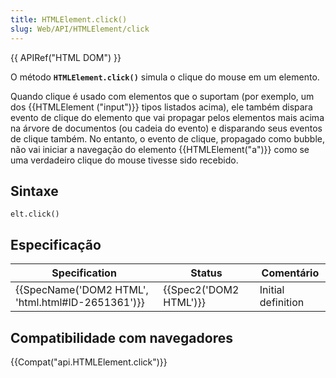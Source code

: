 ```yaml
---
title: HTMLElement.click()
slug: Web/API/HTMLElement/click
---
```

{{ APIRef("HTML DOM") }}

O método **`HTMLElement.click()`** simula o clique do mouse em um elemento.

Quando clique é usado com elementos que o suportam (por exemplo, um dos {{HTMLElement ("input")}} tipos listados acima), ele também dispara evento de clique do elemento que vai propagar pelos elementos mais acima na árvore de documentos (ou cadeia do evento) e disparando seus eventos de clique também. No entanto, o evento de clique, propagado como bubble, não vai iniciar a navegação do elemento {{HTMLElement("a")}} como se uma verdadeiro clique do mouse tivesse sido recebido.

## Sintaxe

```
elt.click()
```

## Especificação

| Specification                                                    | Status                       | Comentário         |
| ---------------------------------------------------------------- | ---------------------------- | ------------------ |
| {{SpecName('DOM2 HTML', 'html.html#ID-2651361')}} | {{Spec2('DOM2 HTML')}} | Initial definition |

## Compatibilidade com navegadores

{{Compat("api.HTMLElement.click")}}
